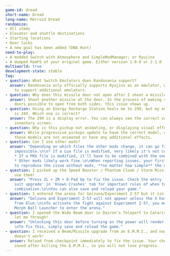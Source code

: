 ```yaml
---
game-id: dread
short-name: Dread
long-name: Metroid Dread
randomize:
- All items
- Elevator and shuttle destinations
- Starting locations
- Door locks
- A new goal has been added (DNA Hunt)
need-to-play:
- A modded Switch with Atmosphere and SimpleModManager; or Ryujinx
- A dumped RomFS of your original game. Either version 1.0.0 or 2.1.0
multiworld: true
development-state: stable
faq:
- question: What Switch Emulators does Randovania support?
  answer: Randovania only officially supports Ryujinx as an emulator, with no plans
    to support additional emulators.
- question: Why does this missile door not open after I shoot a missile at it?
  answer: Shoot another missile at the door. In the process of making certain missile
    doors possible to open from both sides, this issue shows up.
- question: Using an Energy Recharge Station heals me to 299, but my energy maximum
    is 249. Which one is correct?
  answer: The 299 is a display error. You can always see the correct value in the
    inventory screen.
- question: Why is this pickup not animating, or displaying visual effects?
  answer: While progressive pickups update to have the correct model, due to limitations
    these models are not animated or have any additional effects.
- question: Can I use other mods?
  answer: "Depending on which files the other mods change, it can go from simple to
    impossible.\n\n* If a Lua file is modified, very likely it's not compatible.\n\
    * If a PKG file is modified, it'll have to be combined with the one from Randovania.\n\
    * Other mods likely work fine.\n\nWhen reporting issues, your first step is always
    to reproduce the issue without mods, **no matter how simple** the mod is."
- question: I picked up the Speed Booster / Phantom Cloak / Storm Missile but can't
    use them!
  answer: "Press ZL + ZR + D-Pad Up to fix the issue. Check the entry 'Crashing after
    suit upgrade' in 'Known Crashes' tab for important rules of when to use this button
    combination.\n\nYou can also save and reload your game."
- question: I entered the arena for Golzuna/Experiment Z-57 but it isn't there!
  answer: "Golzuna and Experiment Z-57 will not appear unless the X have been released
    from Elun.\n\nTo activate the fight against Experiment Z-57, you must use the
    Morph Ball Launcher to enter the arena."
- question: I opened the Wide Beam door in Dairon's Teleport to Cataris, but it won't
    let me through!
  answer: "Unlocking this door before turning on the power will render it unopenable.\n\
    \nTo fix this, simply save and reload the game."
- question: I received a Beam/Missile upgrade from an E.M.M.I., and now my arm cannon
    doesn't work!
  answer: Reload from checkpoint immediately to fix the issue. Your checkpoint was
    saved after killing the E.M.M.I., so you will not lose progress.
---
```

